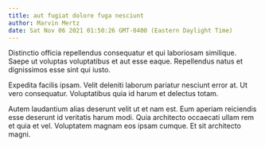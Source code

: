 ```yaml
---
title: aut fugiat dolore fuga nesciunt
author: Marvin Mertz
date: Sat Nov 06 2021 01:50:26 GMT-0400 (Eastern Daylight Time)
---
```

Distinctio officia repellendus consequatur et qui laboriosam similique. Saepe ut voluptas voluptatibus et aut esse eaque. Repellendus natus et dignissimos esse sint qui iusto.

 Expedita facilis ipsam. Velit deleniti laborum pariatur nesciunt error at. Ut vero consequatur. Voluptatibus quia id harum et delectus totam.

 Autem laudantium alias deserunt velit ut et nam est. Eum aperiam reiciendis esse deserunt id veritatis harum modi. Quia architecto occaecati ullam rem et quia et vel. Voluptatem magnam eos ipsam cumque. Et sit architecto magni.